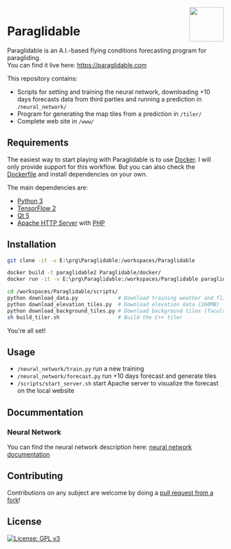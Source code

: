 <img src="www/imgs/logo/logo.svg" width="80" align="right" />

# Paraglidable

Paraglidable is an A.I.-based flying conditions forecasting program for paragliding.<br/>
You can find it live here: https://paraglidable.com

This repository contains:
* Scripts for setting and training the neural network, downloading +10 days forecasts data from third parties and running a prediction in `/neural_network/`
* Program for generating the map tiles from a prediction in `/tiler/`
* Complete web site in `/www/`

## Requirements

The easiest way to start playing with Paraglidable is to use [Docker](https://www.docker.com). I will only provide support for this workflow. But you can also check the [Dockerfile](docker/Dockerfile) and install dependencies on your own.

The main dependencies are:
* [Python 3](https://www.python.org/)
* [TensorFlow 2](https://www.tensorflow.org/)
* [Qt 5](https://www.qt.io/)
* [Apache HTTP Server](https://httpd.apache.org/) with [PHP](https://www.php.net/)

## Installation

```bash
git clone -it -v E:\prg\Paraglidable:/workspaces/Paraglidable

docker build -t paraglidable2 Paraglidable/docker/
docker run -it -v E:\prg\Paraglidable:/workspaces/Paraglidable paraglidable2

cd /workspaces/Paraglidable/scripts/
python download_data.py             # Download training weather and flights data (200MB)
python download_elevation_tiles.py  # Download elevation data (260MB)
python download_background_tiles.py # Download background tiles (facultative) (180MB)
sh build_tiler.sh                   # Build the C++ tiler
```

You're all set!

## Usage

* `/neural_network/train.py` run a new training
* `/neural_network/forecast.py` run +10 days forecast and generate tiles
* `/scripts/start_server.sh` start Apache server to visualize the forecast on the local website

## Docummentation

### Neural Network

You can find the neural network description here: [neural network documentation](neural_network/)

## Contributing

Contributions on any subject are welcome by doing a [pull request from a fork](https://help.github.com/en/github/collaborating-with-issues-and-pull-requests/creating-a-pull-request-from-a-fork)!

## License

[![License: GPL v3](https://img.shields.io/badge/License-GPLv3-blue.svg)](LICENSE)